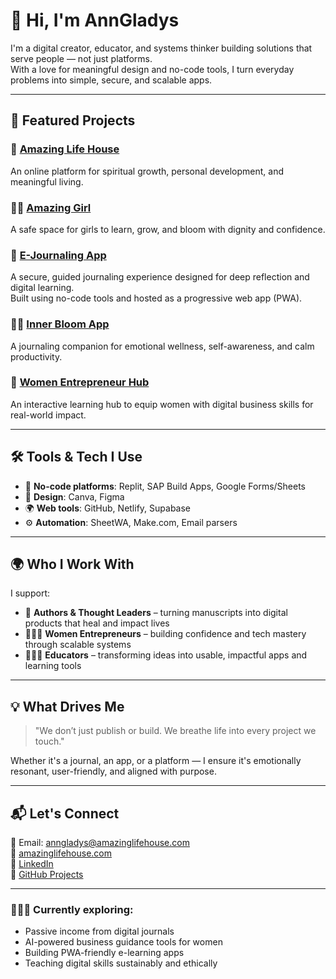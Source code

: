 # 👋 Hi, I'm AnnGladys

I'm a digital creator, educator, and systems thinker building solutions that serve people — not just platforms.  
With a love for meaningful design and no-code tools, I turn everyday problems into simple, secure, and scalable apps.

---

## 🧩 Featured Projects

### 🌱 [Amazing Life House](https://amazinglifehouse.com)
An online platform for spiritual growth, personal development, and meaningful living.

### 👧🏽 [Amazing Girl](https://amazinggirl.org)
A safe space for girls to learn, grow, and bloom with dignity and confidence.

### 📖 [E-Journaling App](https://e-journalingapp.netlify.app)
A secure, guided journaling experience designed for deep reflection and digital learning.  
Built using no-code tools and hosted as a progressive web app (PWA).

### 🧘🏾 [Inner Bloom App](https://inner-bloom-pro-anngladys.replit.app)
A journaling companion for emotional wellness, self-awareness, and calm productivity.

### 💼 [Women Entrepreneur Hub](https://women-entrepreneur-hub-anngladys.replit.app)
An interactive learning hub to equip women with digital business skills for real-world impact.

---

## 🛠️ Tools & Tech I Use

- 🧩 **No-code platforms**: Replit, SAP Build Apps, Google Forms/Sheets
- 🎨 **Design**: Canva, Figma
- 🌍 **Web tools**: GitHub, Netlify, Supabase
- ⚙️ **Automation**: SheetWA, Make.com, Email parsers

---

## 🌍 Who I Work With

I support:
- 🌿 **Authors & Thought Leaders** – turning manuscripts into digital products that heal and impact lives
- 👩🏾‍💻 **Women Entrepreneurs** – building confidence and tech mastery through scalable systems
- 🧑🏽‍🏫 **Educators** – transforming ideas into usable, impactful apps and learning tools

---

## 💡 What Drives Me

> "We don’t just publish or build. We breathe life into every project we touch."

Whether it's a journal, an app, or a platform — I ensure it's emotionally resonant, user-friendly, and aligned with purpose.

---

## 📬 Let's Connect

📧 Email: anngladys@amazinglifehouse.com  
🔗 [amazinglifehouse.com](https://amazinglifehouse.com)  
🔗 [LinkedIn](https://www.linkedin.com/in/anngladys-gichuhi/)  
🔗 [GitHub Projects](https://github.com/anngladys)

---

### 🙋🏽‍♀️ Currently exploring:
- Passive income from digital journals  
- AI-powered business guidance tools for women  
- Building PWA-friendly e-learning apps  
- Teaching digital skills sustainably and ethically

